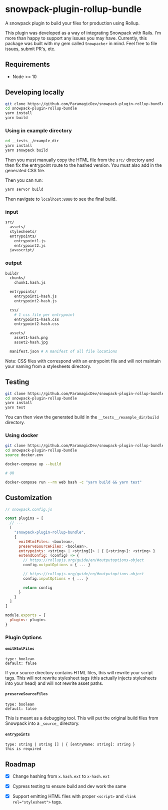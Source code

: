 # snowpack-plugin-rollup-bundle

A snowpack plugin to build your files for production using Rollup.

This plugin was developed as a way of integrating Snowpack with Rails.
I'm more than happy to support any issues you may have. Currently, this
package was built with my gem called `Snowpacker` in mind. Feel free to
file issues, submit PR's, etc.

## Requirements

- Node >= 10

## Developing locally

```bash
git clone https://github.com/ParamagicDev/snowpack-plugin-rollup-bundle
cd snowpack-plugin-rollup-bundle
yarn install
yarn build
```

### Using in example directory

```bash
cd __tests__/example_dir
yarn install
yarn snowpack build
```

Then you must manually copy the HTML file from the `src/` directory
and then fix the entrypoint route to the hashed version. You must
also add in the generated CSS file.

Then you can run:

```bash
yarn servor build
```

Then navigate to `localhost:8080` to see the final build.

### input

```bash
src/
  assets/
  stylesheets/
  entrypoints/
    entrypoint1.js
    entrypoint2.js
  javascript/
```

### output

```bash
build/
  chunks/
    chunk1.hash.js

  entrypoints/
    entrypoint1-hash.js
    entrypoint2-hash.js

  css/
    # 1 css file per entrypoint
    entrypoint1-hash.css
    entrypoint2-hash.css

  assets/
    asset1-hash.png
    asset2-hash.jpg

  manifest.json # A manifest of all file locations
```

Note: CSS files with correspond with an entrypoint file and will not
maintain your naming from a stylesheets directory.

## Testing

```bash
git clone https://github.com/ParamagicDev/snowpack-plugin-rollup-bundle/tree/development/
cd snowpack-plugin-rollup-bundle
yarn install
yarn test
```

You can then view the generated build in the `__tests__/example_dir/build` directory.

### Using docker

```bash
git clone https://github.com/ParamagicDev/snowpack-plugin-rollup-bundle/tree/development/
cd snowpack-plugin-rollup-bundle
source docker.env

docker-compose up --build

# OR

docker-compose run --rm web bash -c "yarn build && yarn test"
```

## Customization

```js
// snowpack.config.js

const plugins = [
  // ...
  [
    "snowpack-plugin-rollup-bundle",
    {
      emitHtmlFiles: <boolean>,
      preserveSourceFiles: <boolean>,
      entrypoints: <string> | <string[]> | { [<string>]: <string> }
      extendConfig: (config) => {
        // https://rollupjs.org/guide/en/#outputoptions-object
        config.outputOptions = { ... }

        // https://rollupjs.org/guide/en/#outputoptions-object
        config.inputOptions = { ... }

        return config
      }
    }
  ]
]

module.exports = {
  plugins: plugins
}
```

### Plugin Options

#### `emitHtmlFiles`

`type: boolean`
<br />
`default: false`

If your source directory contains HTML files, this will rewrite your
script tags. This will not rewrite stylesheet tags (this actually
injects stylesheets into your head) and will not rewrite asset paths.

#### `preserveSourceFiles`

`type: boolean`
<br />
`default: false`

This is meant as a debugging tool. This will put the original build
files from Snowpack into a `_source_` directory.

#### `entrypoints`

`type: string | string [] | { [entryName: string]: string }`
<br />
`this is required`

## Roadmap

- [x] Change hashing from `x.hash.ext` to `x-hash.ext`

- [x] Cypress testing to ensure build and dev work the same

- [x] Support emitting HTML files with proper `<script>` and `<link
rel="stylesheet">` tags.
